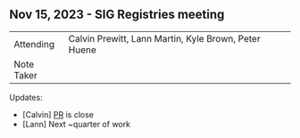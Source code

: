 ## Nov 15, 2023 - SIG Registries meeting

|          |      | 
| -------- | -------- |
| Attending  | Calvin Prewitt, Lann Martin, Kyle Brown, Peter Huene
| Note Taker | 

Updates:
- [Calvin] [PR](https://github.com/bytecodealliance/registry/pull/225) is close
- [Lann] Next ~quarter of work
